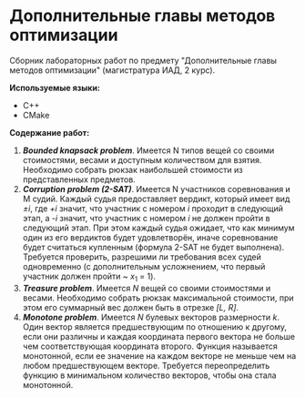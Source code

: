 # Дополнительные главы методов оптимизации
Сборник лабораторных работ по предмету "Дополнительные главы методов оптимизации" (магистратура ИАД, 2 курс).

**Используемые языки:**
* C++
* CMake

**Содержание работ:**
1) ***Bounded knapsack problem***. Имеется N типов вещей со своими стоимостями, весами и доступным количеством для взятия. Необходимо собрать рюкзак наибольшей стоимости из представленных предметов.
2) ***Corruption problem (2-SAT)***. Имеется N участников соревнования и M судий. Каждый судья предоставляет вердикт, который имеет вид *±i*, где *+i* значит, что участник с номером *i* проходит в следующий этап, а *-i* значит, что участник с номером *i* не должен пройти в следующий этап. При этом каждый судья ожидает, что как минимум один из его вердиктов будет удовлетворён, иначе соревнование будет считаться купленным (формула 2-SAT не будет выполнена). Требуется проверить, разрешими ли требования всех судей одновременно (с дополнительным усложнением, что первый участник должен пройти ~ $x_1$ = 1).
3) ***Treasure problem***. Имеется *N* вещей со своими стоимостями и весами. Необходимо собрать рюкзак максимальной стоимости, при этом его суммарный вес должен быть в отрезке *[L, R]*.
4) ***Monotone problem***. Имеется *N* булевых векторов размерности *k*. Один вектор является предшествующим по отношению к другому, если они различны и каждая координата первого вектора не больше чем соответствующая координата второго. Функция называется монотонной, если ее значение на каждом векторе не меньше чем на любом предшествующем векторе. Требуется переопределить функцию в минимальном количество векторов, чтобы она стала монотонной.  